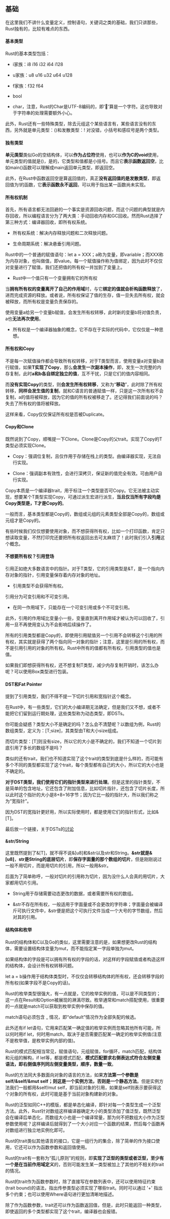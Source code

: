 ## 基础

在这里我们不讲什么变量定义，控制语句，关键词之类的基础，我们只讲那些，Rust独有的，比较有难点的东西。

#### 基本类型

Rust的基本类型包括：

- i家族：i8 i16 i32 i64 i128

- u家族：u8 u16 u32 u64 u128

- f家族：f32 f64

- bool

- char，注意，Rust的Char是UTF-8编码的，即'🥺'算是一个字符。这也导致对于字符串的处理需要额外小心。

此外，Rust还有一些特殊类型，除去元组这个某些语言有，某些语言没有的东西，另外就是单元类型：()和发散类型：! 对没错，小括号和感叹号是两个类型。

#### 独有类型

**单元类型**类似Go的空结构体，可以**作为占位符**使用，也可以**作为C的void**使用，单元类型的值就是()，是的，它类型和值都是小括号。而且它**表示函数返回空**，比如main()函数可以理解成main返回单元类型，即返回空。

此外，在Rust中函数返回空是算返回值的，真正**没有返回值的是发散类型**，即返回值为!的函数，它**表示函数永不返回**，可以用于指出某一函数尚未实现。

#### 所有权机制

首先，所有语言都无法回避的一个事实是资源回收问题，而这个问题的典型就是内存回收，所以编程语言分为了两大类：手动回收内存和GC回收。然而Rust选择了第三种方式：编译器回收，即所有权系统。

- 所有权系统：解决内存释放问题和二次释放问题。

- 生命周期系统：解决悬垂引用问题。

Rust中的一个普通的赋值语句：let a = XXX；a称为变量，即variable；而XXX称为内存对象，也叫做值，即value。每一个赋值操作称为值绑定，因为此时不仅仅对变量进行了赋值，我们还把值的所有权一并加到了变量上。

- Rust中一个值只有一个变量拥有它的所有权

当**拥有所有权的变量离开了自己的作用域**时，与它**绑定的值就会析构函数释放**了，进而完成资源的释放。或者说，所有权保证了值的生存，值一旦失去所有权，就会被释放，而所有权是变量负责保存的。

使用变量a给另一个变量b赋值，会发生所有权转移，此时新的变量b将对值负责，a也**无法再次使用**。

- 所有权是一个编译器抽象的概念，它不存在于实际的代码中，它仅仅是一种思想。

#### 所有权和Copy

不是每一次赋值操作都会导致所有权转移，对于T类型而言，使用变量a对变量b进行赋值，如果**T实现了Copy**，那么**会发生一次副本操作**，即，发生一次完整的内存复制，此时**a和b各自绑定独立的值**，互不干扰，只是它们的值内容相同。

而**没有实现Copy**的类型，则**会发生所有权转移**，又称为“**移动**”，此时除了所有权转移，**同样会发生值的复制**，就和C语言的普通赋值一样，只是这一次所有权不会复制，a的值将被释放，因为它的值的所有权被移走了。还记得我们前面说的吗？失去了所有权的值将被释放。

这样来看，Copy仅仅保证所有权是否被Duplicate。

#### Copy和Clone

既然说到了Copy，顺嘴提一下Clone。Clone是Copy的父trait。实现了Copy的T类型必须实现Clone。

- Copy：强调位复制，且仅作用于存储在栈上的类型。由编译器实现，无法自行实现。

- Clone：强调副本有效性，会进行深拷贝，保证新的值完全有效。可由用户自行实现。

Copy本质是一个编译器trait，用于标注一个类型是否可Copy。它无法被主动实现，想要某个T类型实现Copy，可通过派生宏进行派生，**当且仅当所有字段均是Copy类型是，T才是Copy的**。

一般而言，基本类型都是Copy的，数组或元组的元素类型全部是Copy的，数组或元组才是Copy的。

有些时候我们仅仅想要使用对象，而不想获得所有权，比如一个打印函数，肯定只想读取变量，不然打印完还要把所有权返回出去可太麻烦了！此时我们引入**引用**这个概念。

#### 不想要所有权？引用登场

引用正如绝大多数语言中的指针。对于T类型，它的引用类型是&T，是一个指向内存对象的指针，引用变量保存着内存对象的地址。

- 引用类型不会获得所有权。

引用分为可变引用和不可变引用。

- 在同一作用域下，只能存在一个可变引用或多个不可变引用。

此外，引用的作用域比变量小一些，变量直到离开作用域才被认为可以回收了，引用一旦不再使用变认为不会影响后续操作了。

所有的引用类型都是Copy的，即使用引用赋值另一个引用不会转移这个引用的所有权，其实就是获得了两个指向同一对象的指针；注意，这里是引用的所有权，而不是引用引用的对象的所有权。Rust中所有的值都有所有权，引用类型的值也是值。

如果我们即想获得所有权，还不想复制T类型，减少内存复制开销时，该怎么办呢？可以使用Box类型进行包装。

#### DST和Fat Pointer

提到了引用类型，我们不得不提一下切片引用和宽指针这个概念。

在Rust中，有一些类型，它们的大小编译期无法确定，但是我们又不想，或者不能把它们留到运行期处理，这些类型称为动态类型，即DSTs。

你可能会疑惑？类型大小不是确定的吗？怎么会不清楚呢？以数组为例，Rust的数组类型，定义为：[T;size]，其类型由T和大小size组成。

而切片类型：[T]则没有size，所以它的大小是不确定的，我们不知道一个切片到底引用了多长的数组不是吗？

类似的还有trait，我们也不知道实现了这个trait的类型到底是什么样的，而可能有多个不同的类型都实现了这个trait，每个类型都有自己的大小，所以它的大小也是不确定的。

**对于DST类型，我们使用它们的指针类型来进行处理**。但是这里的指针类型，不是简单的包含地址，它还包含了附加信息，比如切片指针，还包含了切片长度，所以此时这个指针的大小是8+8=16字节；因为它比一般的指针大，所以我们称之为“宽指针”。

因为DST的宽指针更好用，所以实际使用时，都是使用它们的指针形式，比如&[T]。

最后放一个链接，关于DSTs的[讨论](https://stackoverflow.com/questions/57754901/what-is-a-fat-pointer)

#### &str/String

这里既然提到了&[T]，就不得不说&[u8]和&str以及str和String。**&str就是&[u8]**，**str是String的底层切片**，即**保存字面量的那个数组的切片**，但是刚刚说过一般不用切片，而是用切片的引用，所以一般用&str。

后面为了简单称呼，一般对切片的引用称为切片，因为没什么人会真的用切片，大家都用切片引用。

- String用于存储需要动态更改的数据，或者需要所有权的数组。

- &str不存在所有权，一般适用于字面量或不会更改的字符串；字面量会被编译斤可执行文件中，&str便是把这个可执行文件当成一个大号的字节数组，然后对其的引用。

#### 结构体和枚举

Rust的结构体和C以及Go的类似，这里需要注意的是，如果想更改Rust的结构体，需要设置结构体变量为mut，而不能指定某一字段单独为mut。

如果结构体的字段是可以拥有所有权的字段的话，对这样的字段赋值或者构造这样的结构体，会设计所有权转移问题。

let a = b操作用于结构体类型时，不仅仅会转移结构体的所有权，还会转移字段的所有权(如果字段不是Copy的话)。

Rust的枚举类型很强大，有一点就是，它的枚举实例的值，可以是不同类型的；这一点在Result和Option被展现的淋漓尽致。枚举通常和match搭配使用，很重要的一点就是match可以获取到枚举实例中保存的值。

match语句必须包含 _ 情况，即“default”情况作为全部失配的候选。

此外还有if let语句，它用来匹配某一确定值的枚举实例而忽略其他所有可能，所以何时用if let，何时用match，取决于是否需要匹配某一确定的枚举实例值(注意不是枚举值，是枚举实例内部的值)。

Rust的模式匹配相当常见，赋值语句，元组赋值，for循环，match匹配，结构体和元组的解构，if let等，都是模式匹配，**模式匹配要求右侧表达式符合左侧变量语法，即右侧值序列同左侧变量类型，顺序，数量一致**。

Rust的方法同大多数面向对象的语言的方法，如果**方法第一个参数是self/&self/&mut self；则这是一个实例方法，否则是一个静态方法**。但是实例方法我们一般都用&self/mut self，即当前对象的引用，如果是self则表示要获得这个对象的所有权，此时可能是基于当前对象构建新的对象。

Rust的泛型如同C++的模版，都是单态化编译，即针对每一个类型生成一个泛型方法。此外，Rust针对数组这样编译器确定大小的类型添加了值泛型，既然泛型会在编译后单态化，而数组大小也是一个编译常量，那为何不把数组大小作为泛型参数使用呢？这样编译后就得到了一个大小对应一个函数的结果，然后每个函数再对数组进行独立地实例化即可。

Rust的trait类似其他语言的接口，它是一组行为的集合，除了简单的作为接口使用，它还可以作为函数参数和返回值使用。

Rust的trait有一套称为“孤儿原则”的规则，即**实现了泛型的类型或者泛型，至少有一个是在当前作用域定义**的，否则可能发生某一类型被加上了其他的不相关的trait的情况。

Rust的trait作为函数参数时，除了直接写在参数列表中，还可以使用特征约束(trait bound)的语法，指出传参类型必须实现了哪些trait。同时可以通过 '+' 指出多个约束；也可以使用Where语句进行更加清晰地描述。

除了作为函数参数，trait还可以作为函数返回值，但是，此时只能返回一种类型，即使返回的多个类型都实现了这个trait，编译器也会报错。
